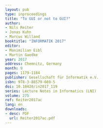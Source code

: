 ```yaml
---
layout: pub
type: inproceedings
title: "To GUI or not to GUI?"
author:
- Nils Reiter
- Jonas Kuhn
- Marcus Willand
booktitle: "INFORMATIK 2017"
editor:
- Maximilian Eibl
- Martin Gaedke
year: 2017
address: Chemnitz, Germany
month: 9
pages: 1179-1184
publisher: Gesellschaft für Informatik e.V. 
isbn: 978-3-88579-669-5
doi: 10.18420/in2017_119
series: Lecture Notes in Informatics (LNI)
volume: 275
ref: Reiter2017ac
lang: en
downloads:
- desc: PDF
  url: Reiter2017ac.pdf
---
```


